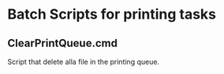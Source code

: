 # Batch Scripts for printing tasks

## ClearPrintQueue.cmd
Script that delete alla file in the printing queue.
